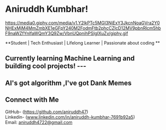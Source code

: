 #       Aniruddh Kumbhar! 

 https://media0.giphy.com/media/v1.Y2lkPTc5MGI3NjExY3JkcnNoaGVra2Y0NHExMjM4MmZmbXE1eGFpY240M2FodmFtb2phcCZlcD12MV9pbnRlcm5hbF9naWZfYnlfaWQmY3Q9Zw/VbnUQpnihPSIgIXuZv/giphy.gif
   
    
  **Student | Tech Enthusiast | Lifelong Learner | Passionate about coding **
  ## Currently learning **Machine Learning** and building cool projects! --- ##
  ## AI's got algorithm ,I've got Dank Memes  
##        Connect with Me   
   GitHub-   (https://github.com/aniruddh47)   
   Linkedin- (www.linkedin.com/in/aniruddh-kumbhar-7691b92a5)   
   Email:    aniruddh4722@gmail.com   
